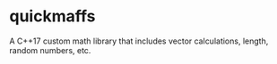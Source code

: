 # quickmaffs
A C++17 custom math library that includes vector calculations, length, random numbers, etc.
